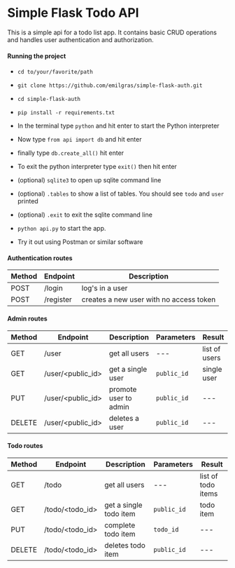 # Simple Flask Todo API

This is a simple api for a todo list app. It contains basic CRUD operations and handles user authentication and authorization.


#### Running the project

* `cd to/your/favorite/path`

* `git clone https://github.com/emilgras/simple-flask-auth.git`

* `cd simple-flask-auth`

* `pip install -r requirements.txt`

* In the terminal type `python` and hit enter to start the Python interpreter

* Now type `from api import db` and hit enter

* finally type `db.create_all()` hit enter

* To exit the python interpreter type `exit()` then hit enter

* (optional) `sqlite3` to open up sqlite command line

* (optional) `.tables` to show a list of tables. You should see `todo` and `user` printed

* (optional) `.exit` to exit the sqlite command line

* `python api.py` to start the app. 

* Try it out using Postman or similar software


#### Authentication routes

| Method | Endpoint | Description |
| --- | --- | --- |
| POST | /login | log's in a user |
| POST | /register | creates a new user with no access token |


#### Admin routes

| Method | Endpoint | Description | Parameters | Result |
| --- | --- | --- | --- | --- |
| GET | /user | get all users | --- | list of users | 
| GET | /user/<public_id> | get a single user | `public_id` | single user |
| PUT | /user/<public_id> | promote user to admin | `public_id` | --- |
| DELETE | /user/<public_id> | deletes a user | `public_id` | --- |


#### Todo routes

| Method | Endpoint | Description | Parameters | Result |
| --- | --- | --- | --- | --- |
| GET | /todo | get all users | --- | list of todo items | 
| GET | /todo/<todo_id> | get a single todo item | `public_id` | todo item |
| PUT | /todo/<todo_id> | complete todo item | `todo_id` | --- |
| DELETE | /todo/<todo_id> | deletes todo item | `public_id` | --- |


